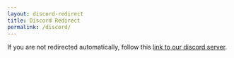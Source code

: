 ```yaml
---
layout: discord-redirect
title: Discord Redirect
permalink: /discord/
---
```


If you are not redirected automatically, follow this <a href='https://discord.gg/NqPdV8nZru'>link to our discord server</a>.